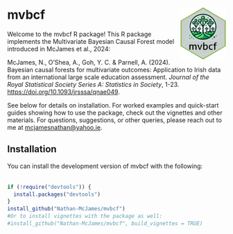 
<!-- README.md is generated from README.Rmd. Please edit that file -->

# mvbcf <img src="man/figures/logo.png" align="right" height="120" alt="" />

<!-- badges: start -->
<!-- badges: end -->

Welcome to the mvbcf R package! This R package implements the
Multivariate Bayesian Causal Forest model introduced in McJames et al.,
2024:

McJames, N., O’Shea, A., Goh, Y. C. & Parnell, A. (2024). Bayesian
causal forests for multivariate outcomes: Application to Irish data from
an international large scale education assessment. *Journal of the Royal
Statistical Society Series A: Statistics in Society*, 1-23.
<https://doi.org/10.1093/jrsssa/qnae049>.

See below for details on installation. For worked examples and
quick-start guides showing how to use the package, check out the
vignettes and other materials. For questions, suggestions, or other
queries, please reach out to me at mcjamesnathan@yahoo.ie.

## Installation

You can install the development version of mvbcf with the following:

``` r

if (!require("devtools")) {
  install.packages("devtools")
}
install_github("Nathan-McJames/mvbcf")
#Or to install vignettes with the package as well:
#install_github("Nathan-McJames/mvbcf", build_vignettes = TRUE)
```
